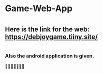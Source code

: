 # Game-Web-App


# <h2>Here is the link for the web: https://debjoygame.tiiny.site/</h2>

# <h3>Also the android application is given.</h3>

🐼🐼🐼🐼🐼🐼🐼
